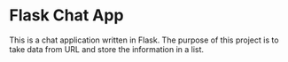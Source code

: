 # Flask Chat App

This is a chat application written in Flask. The purpose of this project is to take data from URL and store the information in a list.